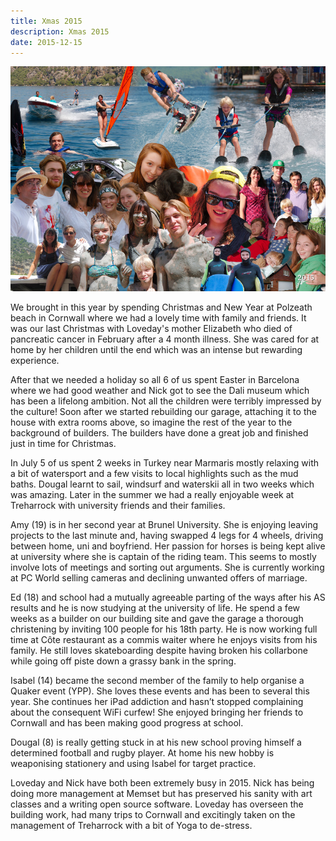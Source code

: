 ```yaml
---
title: Xmas 2015
description: Xmas 2015
date: 2015-12-15
---
```



<a href="large.jpg"><img src="small.jpg" alt="[Xmas 2015]" class="center" /></a>

<p>We brought in this year by spending Christmas and New Year at Polzeath beach in Cornwall where we had a lovely time with family and friends.  It was our last Christmas with Loveday's mother Elizabeth who died of pancreatic cancer in February after a 4 month illness.  She was cared for at home by her children until the end which was an intense but rewarding experience.</p>

<p>After that we needed a holiday so all 6 of us spent Easter in Barcelona where we had good weather and Nick got to see the Dali museum which has been a lifelong ambition.  Not all the children were terribly impressed by the culture! Soon after we started rebuilding our garage, attaching it to the house with extra rooms above, so imagine the rest of the year to the background of builders.  The builders have done a great job and finished just in time for Christmas.</p>

<p>In July 5 of us spent 2 weeks in Turkey near Marmaris mostly relaxing with a bit of watersport and a few visits to local highlights such as the mud baths.  Dougal learnt to sail, windsurf and waterskii all in two weeks which was amazing.  Later in the summer we had a really enjoyable week at Treharrock with university friends and their families.</p>

<p>Amy (19) is in her second year at Brunel University.  She is enjoying leaving projects to the last minute and, having swapped 4 legs for 4 wheels, driving between home, uni and boyfriend.  Her passion for horses is being kept alive at university where she is captain of the riding team.  This seems to mostly involve lots of meetings and sorting out arguments.  She is currently working at PC World selling cameras and declining unwanted offers of marriage.</p>

<p>Ed (18) and school had a mutually agreeable parting of the ways after his AS results and he is now studying at the university of life.  He spend a few weeks as a builder on our building site and gave the garage a thorough christening by inviting 100 people for his 18th party.  He is now working full time at Côte restaurant as a commis waiter where he enjoys visits from his family.  He still loves skateboarding despite having broken his collarbone while going off piste down a grassy bank in the spring.</p>

<p>Isabel (14) became the second member of the family to help organise a Quaker event (YPP).  She loves these events and has been to several this year.  She continues her iPad addiction and hasn’t stopped complaining about the consequent WiFi curfew! She enjoyed bringing her friends to Cornwall and has been making good progress at school.</p>

<p>Dougal (8) is really getting stuck in at his new school proving himself a determined football and rugby player.  At home his new hobby is weaponising stationery and using Isabel for target practice.</p>

<p>Loveday and Nick have both been extremely busy in 2015.  Nick has being doing more management at Memset but has preserved his sanity with art classes and a writing open source software.  Loveday has overseen the building work, had many trips to Cornwall and excitingly taken on the management of Treharrock with a bit of Yoga to de-stress.</p>
